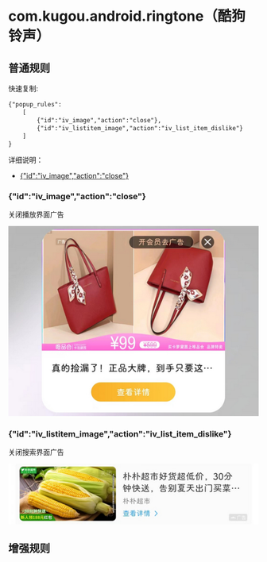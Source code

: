 # com.kugou.android.ringtone（酷狗铃声）

## 普通规则

快速复制:
```
{"popup_rules":
    [
        {"id":"iv_image","action":"close"},
        {"id":"iv_listitem_image","action":"iv_list_item_dislike"}
    ]
}
```
详细说明：
- [{"id":"iv_image","action":"close"}](#idiv_imageactionclose)

### {"id":"iv_image","action":"close"}
关闭播放界面广告

![](./assets/播放界面广告.jpg)

### {"id":"iv_listitem_image","action":"iv_list_item_dislike"}
关闭搜索界面广告

![](./assets/搜索界面广告.jpg)

## 增强规则
